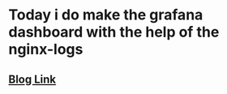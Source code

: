 # Today i do make the grafana dashboard with the help of the nginx-logs

## [Blog Link](https://devxblog.hashnode.dev/monitor-nginx-with-grafana-dashboard)
